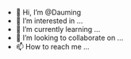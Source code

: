 - 👋 Hi, I’m @Dauming
- 👀 I’m interested in ...
- 🌱 I’m currently learning ...
- 💞️ I’m looking to collaborate on ...
- 📫 How to reach me ...

<!---
Dauming/Dauming is a ✨ special ✨ repository because its `README.md` (this file) appears on your GitHub profile.
You can click the Preview link to take a look at your changes.
--->
